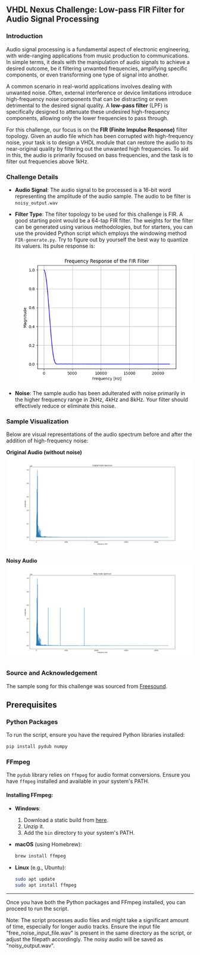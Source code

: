 
## VHDL Nexus Challenge: Low-pass FIR Filter for Audio Signal Processing

### Introduction

Audio signal processing is a fundamental aspect of electronic engineering, with wide-ranging applications from music production to communications. In simple terms, it deals with the manipulation of audio signals to achieve a desired outcome, be it filtering unwanted frequencies, amplifying specific components, or even transforming one type of signal into another.

A common scenario in real-world applications involves dealing with unwanted noise. Often, external interference or device limitations introduce high-frequency noise components that can be distracting or even detrimental to the desired signal quality. A **low-pass filter** (LPF) is specifically designed to attenuate these undesired high-frequency components, allowing only the lower frequencies to pass through.

For this challenge, our focus is on the **FIR (Finite Impulse Response)** filter topology. Given an audio file which has been corrupted with high-frequency noise, your task is to design a VHDL module that can restore the audio to its near-original quality by filtering out the unwanted high frequencies. To aid in this, the audio is primarily focused on bass frequencies, and the task is to filter out frequencies above 1kHz.

### Challenge Details

* **Audio Signal**: The audio signal to be processed is a 16-bit word representing the amplitude of the audio sample. The audio to be filter is `noisy_output.wav`

* **Filter Type**: The filter topology to be used for this challenge is FIR. A good starting point would be a 64-tap FIR filter. The weights for the filter can be generated using various methodologies, but for starters, you can use the provided Python script which employs the windowing method `FIR-generate.py`. Try to figure out by yourself the best way to quantize its valuers. Its pulse response is:
![FIR example response](response_filter.png)

* **Noise**: The sample audio has been adulterated with noise primarily in the higher frequency range in 2kHz, 4kHz and 8kHz. Your filter should effectively reduce or eliminate this noise.

### Sample Visualization

Below are visual representations of the audio spectrum before and after the addition of high-frequency noise:

**Original Audio (without noise)**
![Original Audio without Noise](audio-no-noise.png)

**Noisy Audio**
![Noisy Audio](noisy-audio.png)

### Source and Acknowledgement

The sample song for this challenge was sourced from [Freesound](https://freesound.org/).

## Prerequisites

### Python Packages

To run the script, ensure you have the required Python libraries installed:

```bash
pip install pydub numpy
```

### FFmpeg

The `pydub` library relies on `ffmpeg` for audio format conversions. Ensure you have `ffmpeg` installed and available in your system's PATH.

#### Installing FFmpeg:

- **Windows**: 
  1. Download a static build from [here](https://ffmpeg.zeranoe.com/builds/).
  2. Unzip it.
  3. Add the `bin` directory to your system's PATH.

- **macOS** (using Homebrew): 
  ```bash
  brew install ffmpeg
  ```

- **Linux** (e.g., Ubuntu):
  ```bash
  sudo apt update
  sudo apt install ffmpeg
  ```

---

Once you have both the Python packages and FFmpeg installed, you can proceed to run the script.

Note: The script processes audio files and might take a significant amount of time, especially for longer audio tracks. Ensure the input file "free_noise_input_file.wav" is present in the same directory as the script, or adjust the filepath accordingly. The noisy audio will be saved as "noisy_output.wav".
